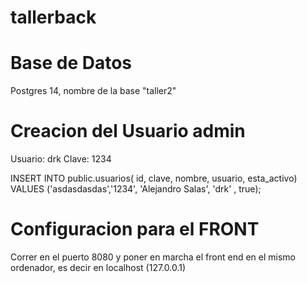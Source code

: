 # tallerback

# Base de Datos

Postgres 14, nombre de la base "taller2"

# Creacion del Usuario admin

Usuario: drk
Clave: 1234


INSERT INTO public.usuarios(
	id, clave, nombre, usuario, esta_activo)
	VALUES ('asdasdasdas','1234', 'Alejandro Salas', 'drk' , true);
	

# Configuracion para el FRONT

Correr en el puerto 8080 y poner en marcha el front end en el mismo ordenador, es decir en localhost (127.0.0.1)
  
  

